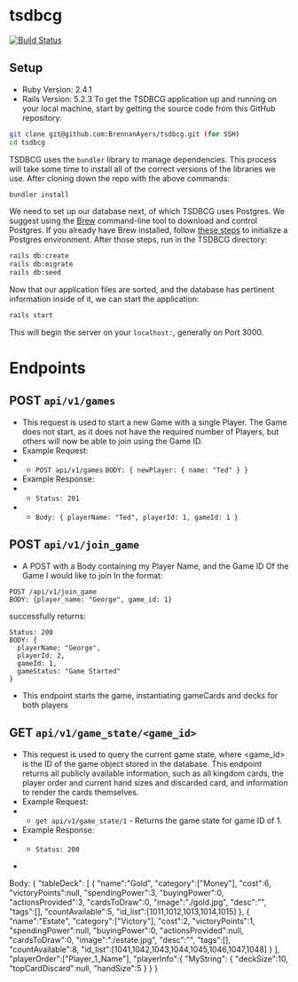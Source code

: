 # tsdbcg
[![Build Status](https://travis-ci.com/BrennanAyers/tsdbcg.svg?branch=master)](https://travis-ci.com/BrennanAyers/tsdbcg)


## Setup
- Ruby Version: 2.4.1
- Rails Version: 5.2.3
To get the TSDBCG application up and running on your local machine, start by getting the source code from this GitHub repository:
```bash
git clone git@github.com:BrennanAyers/tsdbcg.git (for SSH)
cd tsdbcg
```
TSDBCG uses the `bundler` library to manage dependencies. This process will take some time to install all of the correct versions of the libraries we use. After cloning down the repo with the above commands:
```bash
bundler install
```
We need to set up our database next, of which TSDBCG uses Postgres. We suggest using the [Brew](https://brew.sh/) command-line tool to download and control Postgres. If you already have Brew installed, follow [these steps](https://gist.github.com/ibraheem4/ce5ccd3e4d7a65589ce84f2a3b7c23a3) to initialize a Postgres environment.
After those steps, run in the TSDBCG directory:
```bash
rails db:create
rails db:migrate
rails db:seed
```
Now that our application files are sorted, and the database has pertinent information inside of it, we can start the application:
```bash
rails start
```
This will begin the server on your `localhost:`, generally on Port 3000.

# Endpoints

## POST `api/v1/games`
- This request is used to start a new Game with a single Player. The Game does not start, as it does not have the required number of Players, but others will now be able to join using the Game ID.
- Example Request:
- - `POST api/v1/games` `BODY: { newPlayer: { name: "Ted" } }`
- Example Response:
- - `Status: 201`
- - `Body: { playerName: "Ted", playerId: 1, gameId: 1 }`

## POST `api/v1/join_game`
- A POST with a Body containing my Player Name, and the Game ID Of the Game I would like to join
In the format:
```
POST /api/v1/join_game
BODY: {player_name: "George", game_id: 1}
```
successfully returns:
```
Status: 200
BODY: {
  playerName: "George",
  playerId: 2,
  gameId: 1,
  gameStatus: "Game Started"
}
```
- This endpoint starts the game, instantiating gameCards and decks for both players

## GET `api/v1/game_state/<game_id>`
- This request is used to query the current game state, where <game_id> is the ID of the game object stored in the database. This endpoint returns all publicly available information, such as all kingdom cards, the player order and current hand sizes and discarded card, and information to render the cards themselves.
- Example Request:
- - `get api/v1/game_state/1` - Returns the game state for game ID of 1.
- Example Response:
- - `Status: 200`
-  ~~~~
  Body:
  {
    "tableDeck":
    [
      {
        "name":"Gold",
        "category":["Money"],
        "cost":6,
        "victoryPoints":null,
        "spendingPower":3,
        "buyingPower":0,
        "actionsProvided":3,
        "cardsToDraw":0,
        "image":"./gold.jpg",
        "desc":"",
        "tags":[],
        "countAvailable":5,
        "id_list":[1011,1012,1013,1014,1015]
      },
      {
        "name":"Estate",
        "category":["Victory"],
        "cost":2,
        "victoryPoints":1,
        "spendingPower":null,
        "buyingPower":0,
        "actionsProvided":null,
        "cardsToDraw":0,
        "image":"./estate.jpg",
        "desc":"",
        "tags":[],
        "countAvailable":8,
        "id_list":[1041,1042,1043,1044,1045,1046,1047,1048]
      }
    ],
    "playerOrder":["Player_1_Name"],
    "playerInfo":{
    "MyString":
      {
      "deckSize":10,
      "topCardDiscard":null,
      "handSize":5
      }
    }
  }
